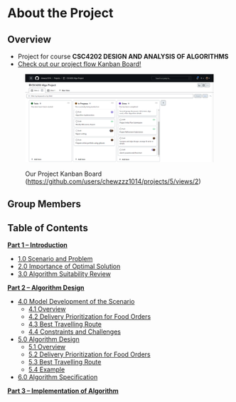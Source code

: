 # About the Project

## Overview

* Project for course **CSC4202 DESIGN AND ANALYSIS OF ALGORITHMS**
* [Check out our project flow Kanban Board!](https://github.com/users/chewzzz1014/projects/5/views/2)

<figure><img src=".gitbook/assets/image.png" alt=""><figcaption><p>Our Project Kanban Board (<a href="https://github.com/users/chewzzz1014/projects/5/views/2">https://github.com/users/chewzzz1014/projects/5/views/2</a>)</p></figcaption></figure>

## Group Members





## Table of Contents

[**Part 1 – Introduction**](part\_1\_introduction/)

* [1.0 Scenario and Problem](Part\_1\_Introduction/1\_Scenario\_and\_Problem.md)
* [2.0 Importance of Optimal Solution](part\_1\_introduction/2\_importance\_of\_optimal\_solution.md)
* [3.0 Algorithm Suitability Review](part\_1\_introduction/3\_algorithms\_suitability\_review.md)

[**Part 2 – Algorithm Design**](part\_2\_algorithm\_design/)

* [4.0 Model Development of the Scenario](part\_2\_algorithm\_design/4\_scenario\_model\_development/)
  * [4.1 Overview](part\_2\_algorithm\_design/4\_scenario\_model\_development/4.1\_overview.md)
  * [4.2 Delivery Prioritization for Food Orders](part\_2\_algorithm\_design/4\_scenario\_model\_development/4.2-delivery-prioritization-for-food-orders.md)
  * [4.3 Best Travelling Route](part\_2\_algorithm\_design/4\_scenario\_model\_development/4.3\_best\_travelling\_route.md)
  * [4.4 Constraints and Challenges](part\_2\_algorithm\_design/4\_scenario\_model\_development/4.4\_constrain\_and\_challenges.md)
* [5.0 Algorithm Design](part\_2\_algorithm\_design/5\_algorithm\_design/)
  * [5.1 Overview](part\_2\_algorithm\_design/5\_algorithm\_design/5.1\_overview.md)
  * [5.2 Delivery Prioritization for Food Orders](part\_2\_algorithm\_design/5\_algorithm\_design/5.2\_delivery\_prioritization\_for\_food\_orders.md)
  * [5.3 Best Travelling Route](part\_2\_algorithm\_design/5\_algorithm\_design/5.3\_best\_travelling\_route.md)
  * [5.4 Example](part\_2\_algorithm\_design/5\_algorithm\_design/5.4\_example.md)
* [6.0 Algorithm Specification](Part\_2\_Algorithm\_Design/6\_Algorithm\_Specification.md)

[**Part 3 – Implementation of Algorithm**](part\_3\_implementation/)
